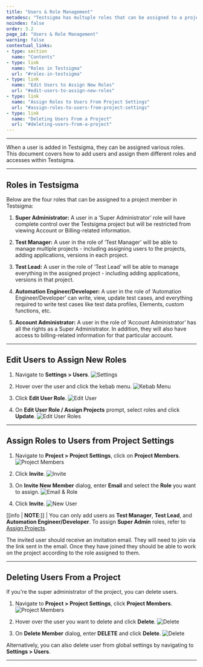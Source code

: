 ```yaml
---
title: "Users & Role Management"
metadesc: "Testsigma has multuple roles that can be assigned to a project member | Learn how to manage users and assign them roles for better collaboration within the team in Testsigma application"
noindex: false
order: 3.2
page_id: "Users & Role Management"
warning: false
contextual_links:
- type: section
  name: "Contents"
- type: link
  name: "Roles in Testsigma"
  url: "#roles-in-testsigma"
- type: link
  name: "Edit Users to Assign New Roles"
  url: "#edit-users-to-assign-new-roles"
- type: link
  name: "Assign Roles to Users From Project Settings"
  url: "#assign-roles-to-users-from-project-settings"
- type: link
  name: "Deleting Users From a Project"
  url: "#deleting-users-from-a-project"  
---
```


---

When a user is added in Testsigma, they can be assigned various roles. This document covers how to add users and assign them different roles and accesses within Testsigma.

---

## **Roles in Testsigma**
Below are the four roles that can be assigned to a project member in Testsigma:

1. **Super Administrator:** A user in a ‘Super Administrator’ role will have complete control over the Testsigma project but will be restricted from viewing Account or Billing-related information.

2. **Test Manager:** A user in the role of ‘Test Manager’ will be able to manage multiple projects - including assigning users to the projects, adding applications, versions in each project.

3. **Test Lead:** A user in the role of ‘Test Lead’ will be able to manage everything in the assigned project - including adding applications, versions in that project.

4. **Automation Engineer/Developer:** A user in the role of ‘Automation Engineer/Developer’ can write, view, update test cases, and everything required to write test cases like test data profiles, Elements, custom functions, etc.

5. **Account Administrator:** A user in the role of ‘Account Administrator’ has all the rights as a Super Administrator. In addition, they will also have access to billing-related information for that particular account.



---

## **Edit Users to Assign New Roles**

1. Navigate to **Settings > Users**.
   ![Settings](https://s3.amazonaws.com/static-docs.testsigma.com/new_images/projects/applications/Edit_users_to_assign_new_rules_1.1.png)

2. Hover over the user and click the kebab menu. 
   ![Kebab Menu](https://s3.amazonaws.com/static-docs.testsigma.com/new_images/projects/applications/Edit_users_to_assign_new_roles_2.1.png)

3. Click **Edit User Role**.
   ![Edit User](https://s3.amazonaws.com/static-docs.testsigma.com/new_images/projects/applications/Edit_users_to_assign_new_rules_3.png)

4. On **Edit User Role / Assign Projects** prompt, select roles and click **Update**. 
   ![Edit User Roles](https://s3.amazonaws.com/static-docs.testsigma.com/new_images/projects/applications/Edit_users_to_assign_new_rules_4.2.png)

---

## **Assign Roles to Users from Project Settings**

1. Navigate to **Project > Project Settings**, click on **Project Members**. 
   ![Project Members](https://s3.amazonaws.com/static-docs.testsigma.com/new_images/projects/applications/Assign_Roles_to_Users_from_Project_Settings_1.1.png)

2. Click **Invite**.
   ![Invite](https://s3.amazonaws.com/static-docs.testsigma.com/new_images/projects/applications/Assign_Roles_to_Users_from_Project_Settings_2.4.png)

3. On **Invite New Member** dialog, enter **Email** and select the **Role** you want to assign. 
   ![Email & Role](https://s3.amazonaws.com/static-docs.testsigma.com/new_images/projects/applications/Assign_Roles_to_Users_from_Project_Settings_3.png)

4. Click **Invite**. 
   ![New User](https://s3.amazonaws.com/static-docs.testsigma.com/new_images/projects/applications/Assign_Roles_to_Users_from_Project_Settings_4.1.png)


[[info | **NOTE**:]]
| You can only add users as **Test Manager**, **Test Lead**, and **Automation Engineer/Developer**. To assign **Super Admin** roles, refer to [Assign Projects](https://testsigma.com/docs/collaboration/assign-projects/).

The invited user should receive an invitation email. They will need to join via the link sent in the email. Once they have joined they should be able to work on the project according to the role assigned to them.



---

## **Deleting Users From a Project**


If you're the super administrator of the project, you can delete users. 

1. Navigate to **Project > Project Settings**, click **Project Members**. 
   ![Project Members](https://s3.amazonaws.com/static-docs.testsigma.com/new_images/projects/applications/Deleteing_Users_from_a_Project_1.1.png)

2. Hover over the user you want to delete and click **Delete**. 
   ![Delete](https://s3.amazonaws.com/static-docs.testsigma.com/new_images/projects/applications/Deleting_Users_From_a_Project_2.png)

3. On **Delete Member** dialog, enter **DELETE** and click **Delete**.
   ![Delete](https://s3.amazonaws.com/static-docs.testsigma.com/new_images/projects/applications/Deleting_Users_From_a_Project_3.1.png)


Alternatively, you can also delete user from global settings by navigating to **Settings > Users**.



---
